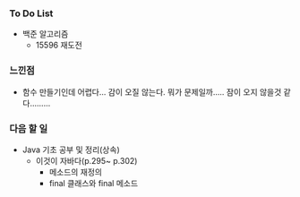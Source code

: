 ### To Do List

-  백준 알고리즘
   -  15596 재도전

  

### 느낀점

- 함수 만들기인데 어렵다... 감이 오질 않는다. 뭐가 문제일까..... 잠이 오지 않을것 같다.........

  



### 다음 할 일

-  Java 기초 공부 및 정리(상속)
   -  이것이 자바다(p.295~ p.302)
      - 메소드의 재정의
      - final 클래스와 final 메소드
